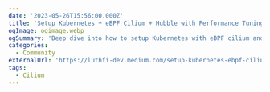 ```yaml
---
date: '2023-05-26T15:56:00.000Z'
title: 'Setup Kubernetes + eBPF Cilium + Hubble with Performance Tuning'
ogImage: ogimage.webp
ogSummary: 'Deep dive into how to setup Kubernetes with eBPF cilium and Hubble'
categories:
  - Community
externalUrl: 'https://luthfi-dev.medium.com/setup-kubernetes-ebpf-cilium-hubble-with-performance-tuning-38a76669c352'
tags:
  - Cilium
---
```

